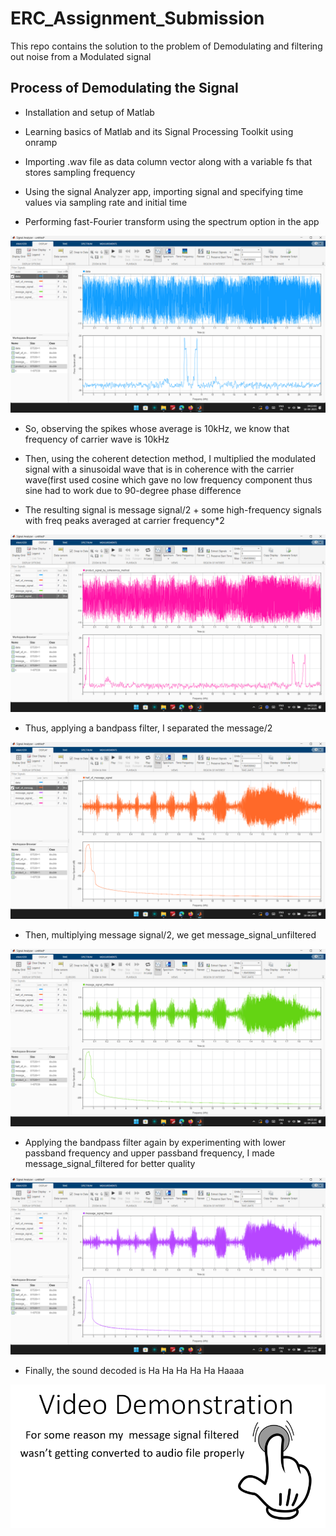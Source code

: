# ERC_Assignment_Submission
This repo contains the solution to the problem of Demodulating and filtering out noise from a Modulated signal


## Process of Demodulating the Signal

- Installation and setup of Matlab

- Learning basics of Matlab and its Signal Processing Toolkit using onramp

- Importing .wav file as data column vector along with a variable fs that stores sampling frequency

- Using the signal Analyzer app, importing signal and specifying time values via sampling rate and initial time

- Performing fast-Fourier transform using the spectrum option in the app


![My Image](data_plot.png)

- So, observing the spikes whose average is 10kHz, we know that frequency of carrier wave is 10kHz

- Then, using the coherent detection method, I multiplied the modulated signal with a sinusoidal wave that is in coherence with the carrier wave(first used cosine which gave no low frequency component thus sine had to work due to 90-degree phase difference

- The resulting signal is message signal/2 + some high-frequency signals with freq peaks averaged at carrier frequency*2

![My Image](Product_signal_plot.png)

- Thus, applying a bandpass filter, I separated the message/2


![My Image](Half_of_message_signal_plot.png)

- Then, multiplying message signal/2, we get message_signal_unfiltered


![My Image](Message_signal_unfiltered.png)

- Applying the bandpass filter again by experimenting with lower passband frequency and upper passband frequency, I made message_signal_filtered for better quality


![My Image](Message_signal_filtered.png)

- Finally, the sound decoded is Ha Ha Ha Ha Ha Haaaa

[![Demo](Thumbnail_erc.png)](https://youtu.be/ym9jeM8pV_o)
